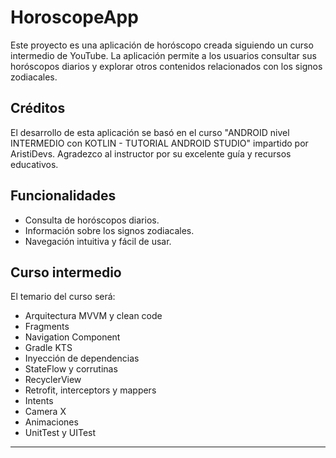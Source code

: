 # HoroscopeApp

Este proyecto es una aplicación de horóscopo creada siguiendo un curso intermedio de YouTube. La aplicación permite a los usuarios consultar sus horóscopos diarios y explorar otros contenidos relacionados con los signos zodiacales.

## Créditos

El desarrollo de esta aplicación se basó en el curso "ANDROID nivel INTERMEDIO con KOTLIN - TUTORIAL ANDROID STUDIO" impartido por AristiDevs. Agradezco al instructor por su excelente guía y recursos educativos.

## Funcionalidades

- Consulta de horóscopos diarios.
- Información sobre los signos zodiacales.
- Navegación intuitiva y fácil de usar.

## Curso intermedio

El temario del curso será:

- Arquitectura MVVM y clean code
- Fragments
- Navigation Component
- Gradle KTS
- Inyección de dependencias
- StateFlow y corrutinas
- RecyclerView
- Retrofit, interceptors y mappers
- Intents
- Camera X
- Animaciones
- UnitTest y UITest

---
